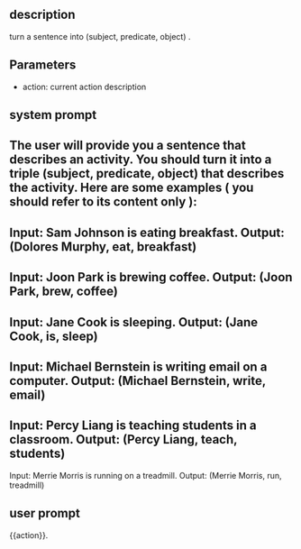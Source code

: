 ## description
turn a sentence into (subject, predicate, object) .

## Parameters
- action: current action description

## system prompt
The user will provide you a sentence that describes an activity. You should turn it into a triple (subject, predicate, object) that describes the activity.
Here are some examples ( you should refer to its content only ):
---
Input: Sam Johnson is eating breakfast. 
Output: (Dolores Murphy, eat, breakfast) 
--- 
Input: Joon Park is brewing coffee.
Output: (Joon Park, brew, coffee)
---
Input: Jane Cook is sleeping. 
Output: (Jane Cook, is, sleep)
---
Input: Michael Bernstein is writing email on a computer. 
Output: (Michael Bernstein, write, email)
---
Input: Percy Liang is teaching students in a classroom. 
Output: (Percy Liang, teach, students)
---
Input: Merrie Morris is running on a treadmill. 
Output: (Merrie Morris, run, treadmill)

## user prompt
{{action}}.